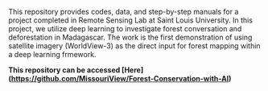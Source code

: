 This repository provides codes, data, and step-by-step manuals for a project completed in Remote Sensing Lab at Saint Louis University. 
In this project, we utilize deep learning to investigate forest conversation and deforestation in Madagascar. The work is the first demonstration of using satellite imagery (WorldView-3) as the direct input for forest mapping within a deep learning frmework. 

**This repository can be accessed [Here] (https://github.com/MissouriView/Forest-Conservation-with-AI)**
